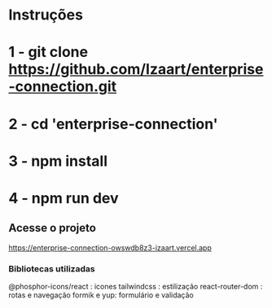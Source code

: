 # Instruções
# 1 - git clone https://github.com/Izaart/enterprise-connection.git
# 2 - cd 'enterprise-connection'
# 3 - npm install 
# 4 - npm run dev

## Acesse o projeto
https://enterprise-connection-owswdb8z3-izaart.vercel.app

### Bibliotecas utilizadas
@phosphor-icons/react : icones 
tailwindcss : estilização 
react-router-dom : rotas e navegação
formik e yup: formulário e validação
